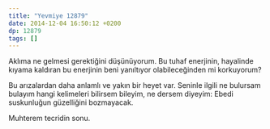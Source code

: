 ```yaml
---
title: "Yevmiye 12879"
date: 2014-12-04 16:50:12 +0200
dp: 12879
tags: []
---
```


Aklıma ne gelmesi gerektiğini düşünüyorum. Bu tuhaf enerjinin,
hayalinde kıyama kaldıran bu enerjinin beni yanıltıyor olabileceğinden
mi korkuyorum?

Bu arızalardan daha anlamlı ve yakın bir heyet var. Seninle ilgili ne
bulursam bulayım hangi kelimeleri bilirsem bileyim, ne dersem diyeyim:
Ebedi suskunluğun güzelliğini bozmayacak.

Muhterem tecridin sonu.

